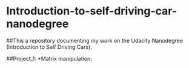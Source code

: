 # Introduction-to-self-driving-car-nanodegree

##This a repository documenting my work on the Udacity Nanodegree (Introduction to Self Driving Cars).

##Project_1:
*Matrix manipulation:
